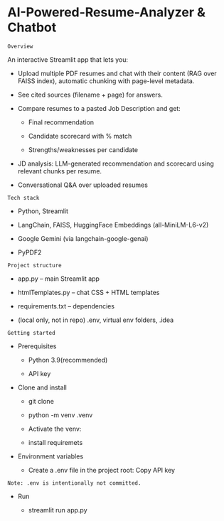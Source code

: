 # AI-Powered-Resume-Analyzer & Chatbot

`Overview`

An interactive Streamlit app that lets you:

- Upload multiple PDF resumes and chat with their content (RAG over FAISS index), automatic chunking with page-level metadata.

- See cited sources (filename + page) for answers.

- Compare resumes to a pasted Job Description and get:

   - Final recommendation

    - Candidate scorecard with % match

    - Strengths/weaknesses per candidate

- JD analysis: LLM-generated recommendation and scorecard using relevant chunks per resume.
- Conversational Q&A over uploaded resumes


`Tech stack`

- Python, Streamlit

- LangChain, FAISS, HuggingFace Embeddings (all-MiniLM-L6-v2)

- Google Gemini (via langchain-google-genai)

- PyPDF2



`Project structure`
- app.py – main Streamlit app

- htmlTemplates.py – chat CSS + HTML templates

- requirements.txt – dependencies

- (local only, not in repo) .env, virtual env folders, .idea


`Getting started`

- Prerequisites

    - Python 3.9(recommended)

    -  API key

- Clone and install

    - git clone <your-repo-url>

    - python -m venv .venv

    - Activate the venv:

    - install requiremets

- Environment variables
    - Create a .env file in the project root: Copy API key 

``
Note: .env is intentionally not committed.
``


- Run

    - streamlit run app.py


